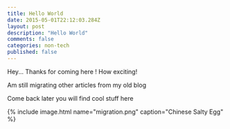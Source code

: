 ```yaml
---
title: Hello World
date: 2015-05-01T22:12:03.284Z
layout: post
description: "Hello World"
comments: false
categories: non-tech
published: false
---
```


Hey... Thanks for coming here ! How exciting!

Am still migrating other articles from my old blog

Come back later you will find cool stuff here

{% include image.html name="migration.png" caption="Chinese Salty Egg" %}
